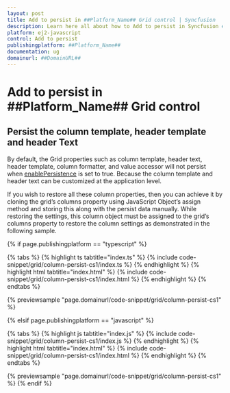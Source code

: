 ```yaml
---
layout: post
title: Add to persist in ##Platform_Name## Grid control | Syncfusion
description: Learn here all about how to Add to persist in Syncfusion ##Platform_Name## Grid control of Syncfusion Essential and more
platform: ej2-javascript
control: Add to persist 
publishingplatform: ##Platform_Name##
documentation: ug
domainurl: ##DomainURL##
---
```


# Add to persist in ##Platform_Name## Grid control

## Persist the column template, header template and header Text

By default, the Grid properties such as column template, header text, header template, column formatter, and value accessor will not persist when [enablePersistence](../../api/grid/#enablepersistence) is set to true. Because the column template and header text can be customized at the application level.

If you wish to restore all these column properties, then you can achieve it by cloning the grid’s columns property using JavaScript Object’s assign method and storing this along with the persist data manually. While restoring the settings, this column object must be assigned to the grid’s columns property to restore the column settings as demonstrated in the following sample.

{% if page.publishingplatform == "typescript" %}

 {% tabs %}
{% highlight ts tabtitle="index.ts" %}
{% include code-snippet/grid/column-persist-cs1/index.ts %}
{% endhighlight %}
{% highlight html tabtitle="index.html" %}
{% include code-snippet/grid/column-persist-cs1/index.html %}
{% endhighlight %}
{% endtabs %}
        
{% previewsample "page.domainurl/code-snippet/grid/column-persist-cs1" %}

{% elsif page.publishingplatform == "javascript" %}

{% tabs %}
{% highlight js tabtitle="index.js" %}
{% include code-snippet/grid/column-persist-cs1/index.js %}
{% endhighlight %}
{% highlight html tabtitle="index.html" %}
{% include code-snippet/grid/column-persist-cs1/index.html %}
{% endhighlight %}
{% endtabs %}

{% previewsample "page.domainurl/code-snippet/grid/column-persist-cs1" %}
{% endif %}